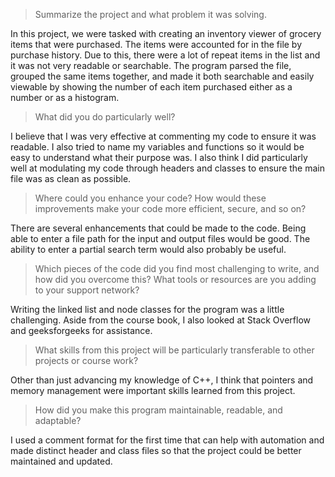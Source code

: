 > Summarize the project and what problem it was solving.

In this project, we were tasked with creating an inventory viewer of grocery items that were purchased. The items were accounted for in the file by purchase history. Due to this, there were a lot of repeat items in the list and it was not very readable or searchable. The program parsed the file, grouped the same items together, and made it both searchable and easily viewable by showing the number of each item purchased either as a number or as a histogram.

> What did you do particularly well?

I believe that I was very effective at commenting my code to ensure it was readable. I also tried to name my variables and functions so it would be easy to understand what their purpose was. I also think I did particularly well at modulating my code through headers and classes to ensure the main file was as clean as possible.

> Where could you enhance your code? How would these improvements make your code more efficient, secure, and so on?

There are several enhancements that could be made to the code. Being able to enter a file path for the input and output files would be good. The ability to enter a partial search term would also probably be useful.

> Which pieces of the code did you find most challenging to write, and how did you overcome this? What tools or resources are you adding to your support network?

Writing the linked list and node classes for the program was a little challenging. Aside from the course book, I also looked at Stack Overflow and geeksforgeeks for assistance.

> What skills from this project will be particularly transferable to other projects or course work?

Other than just advancing my knowledge of C++, I think that pointers and memory management were important skills learned from this project.

> How did you make this program maintainable, readable, and adaptable?

I used a comment format for the first time that can help with automation and made distinct header and class files so that the project could be better maintained and updated.
